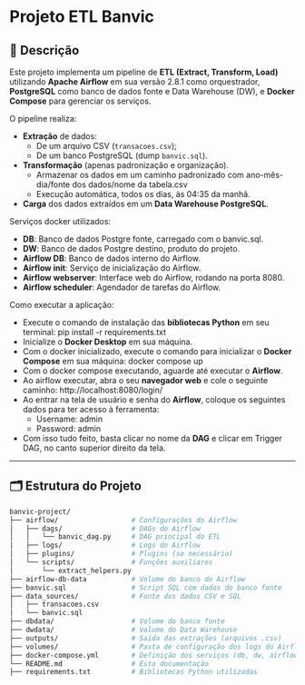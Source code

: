 # Projeto ETL Banvic

## 📌 Descrição

Este projeto implementa um pipeline de **ETL (Extract, Transform, Load)** utilizando **Apache Airflow** em sua versão 2.8.1 como orquestrador, **PostgreSQL** como banco de dados fonte e Data Warehouse (DW), e **Docker Compose** para gerenciar os serviços.

O pipeline realiza:

- **Extração** de dados:
  - De um arquivo CSV (`transacoes.csv`);
  - De um banco PostgreSQL (dump `banvic.sql`).
- **Transformação** (apenas padronização e organização).
  - Armazenar os dados em um caminho padronizado com ano-mês-dia/fonte dos dados/nome da tabela.csv
  - Execução automática, todos os dias, às 04:35 da manhã.
- **Carga** dos dados extraídos em um **Data Warehouse PostgreSQL**.

Serviços docker utilizados:

- **DB**: Banco de dados Postgre fonte, carregado com o banvic.sql.
- **DW**: Banco de dados Postgre destino, produto do projeto.
- **Airflow DB**: Banco de dados interno do Airflow.
- **Airflow init**: Serviço de inicialização do Airflow.
- **Airflow webserver**: Interface web do Airflow, rodando na porta 8080.
- **Airflow scheduler**: Agendador de tarefas do Airflow.

Como executar a aplicação:

- Execute o comando de instalação das **bibliotecas Python** em seu terminal: pip install -r requirements.txt
- Inicialize o **Docker Desktop** em sua máquina.
- Com o docker inicializado, execute o comando para inicializar o **Docker Compose** em sua máquina: docker compose up
- Com o docker compose executando, aguarde até executar o **Airflow**.
- Ao airflow executar, abra o seu **navegador web** e cole o seguinte caminho: http://localhost:8080/login/
- Ao entrar na tela de usuário e senha do **Airflow**, coloque os seguintes dados para ter acesso à ferramenta:
  - Username: admin
  - Password: admin
- Com isso tudo feito, basta clicar no nome da **DAG** e clicar em Trigger DAG, no canto superior direito da tela.

---

## 🗂 Estrutura do Projeto

```bash
banvic-project/
├── airflow/                  # Configurações do Airflow
│   ├── dags/                 # DAGs do Airflow
│   │   └── banvic_dag.py     # DAG principal do ETL
│   ├── logs/                 # Logs do Airflow
│   ├── plugins/              # Plugins (se necessário)
│   └── scripts/              # Funções auxiliares
│       └── extract_helpers.py
├── airflow-db-data           # Volume do banco do Airflow
├── banvic.sql                # Script SQL com dados do banco fonte
├── data_sources/             # Fonte dos dados CSV e SQL
│   ├── transacoes.csv
│   └── banvic.sql
├── dbdata/                   # Volume do banco fonte
├── dwdata/                   # Volume do Data Warehouse
├── outputs/                  # Saída das extrações (arquivos .csv)
├── volumes/                  # Pasta de configuração dos logs do Airflow
├── docker-compose.yml        # Definição dos serviços (db, dw, airflow, etc.)
└── README.md                 # Esta documentação
├── requirements.txt          # Bibliotecas Python utilizadas
```
